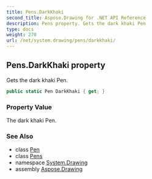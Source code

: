 ```yaml
---
title: Pens.DarkKhaki
second_title: Aspose.Drawing for .NET API Reference
description: Pens property. Gets the dark khaki Pen
type: docs
weight: 270
url: /net/system.drawing/pens/darkkhaki/
---
```

## Pens.DarkKhaki property

Gets the dark khaki Pen.

```csharp
public static Pen DarkKhaki { get; }
```

### Property Value

The dark khaki Pen.

### See Also

* class [Pen](../../pen/)
* class [Pens](../)
* namespace [System.Drawing](../../pens/)
* assembly [Aspose.Drawing](../../../)


